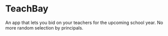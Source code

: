 # TeachBay
An app that lets you bid on your teachers for the upcoming school year. No more random selection by principals.
